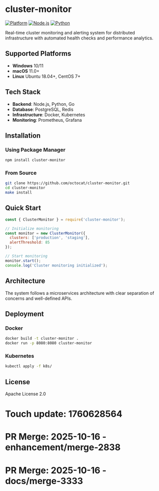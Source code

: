 # cluster-monitor

[![Platform](https://img.shields.io/badge/platform-windows%20%7C%20macos%20%7C%20linux-lightgrey)]()
[![Node.js](https://img.shields.io/badge/node.js-18.x-green)]()
[![Python](https://img.shields.io/badge/python-3.8+-blue)]()

Real-time cluster monitoring and alerting system for distributed infrastructure with automated health checks and performance analytics.

## Supported Platforms

- **Windows** 10/11
- **macOS** 11.0+
- **Linux** Ubuntu 18.04+, CentOS 7+

## Tech Stack

- **Backend**: Node.js, Python, Go
- **Database**: PostgreSQL, Redis
- **Infrastructure**: Docker, Kubernetes
- **Monitoring**: Prometheus, Grafana

## Installation

### Using Package Manager

```bash
npm install cluster-monitor
```

### From Source

```bash
git clone https://github.com/octocat/cluster-monitor.git
cd cluster-monitor
make install
```

## Quick Start

```javascript
const { ClusterMonitor } = require('cluster-monitor');

// Initialize monitoring
const monitor = new ClusterMonitor({
  clusters: ['production', 'staging'],
  alertThreshold: 85
});

// Start monitoring
monitor.start();
console.log('Cluster monitoring initialized');
```

## Architecture

The system follows a microservices architecture with clear separation of concerns and well-defined APIs.

## Deployment

### Docker

```bash
docker build -t cluster-monitor .
docker run -p 8080:8080 cluster-monitor
```

### Kubernetes

```bash
kubectl apply -f k8s/
```

## License

Apache License 2.0

# Touch update: 1760628564

# PR Merge: 2025-10-16 - enhancement/merge-2838

# PR Merge: 2025-10-16 - docs/merge-3333
